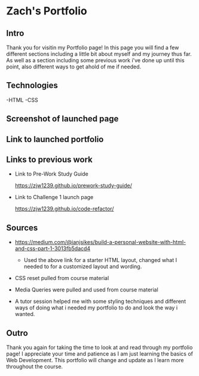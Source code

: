 # Zach's Portfolio

## Intro
    
Thank you for visitin my Portfolio page! In this page you will find a few   different sections including a little bit about myself and my journey thus far. As well as a section including some previous work i've done up until this point, also different ways to get ahold of me if needed.

## Technologies
-HTML
-CSS

## Screenshot of launched page

## Link to launched portfolio

## Links to previous work

- Link to Pre-Work Study Guide

    https://zjw1239.github.io/prework-study-guide/

- Link to Challenge 1 launch page

    https://zjw1239.github.io/code-refactor/

## Sources
- https://medium.com/@ianjsikes/build-a-personal-website-with-html-and-css-part-1-3013fb5dacd4
    
    - Used the above link for a starter HTML layout, changed what I needed to for a customized layout and wording.
    
- CSS reset pulled from course material

- Media Queries were pulled and used from course material

- A tutor session helped me with some styling techniques and different ways of doing what i needed my portfolio to do and look the way i wanted.

## Outro
Thank you again for taking the time to look at and read through my portfolio page! I appreciate your time and patience as I am just learning the basics of Web Development. This portfolio will change and update as I learn more throughout the course.
